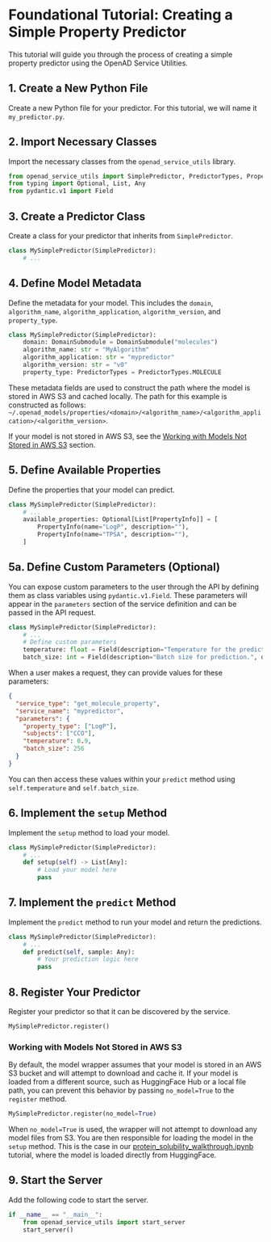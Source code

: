 # Foundational Tutorial: Creating a Simple Property Predictor

This tutorial will guide you through the process of creating a simple property predictor using the OpenAD Service Utilities.

## 1. Create a New Python File

Create a new Python file for your predictor. For this tutorial, we will name it `my_predictor.py`.

## 2. Import Necessary Classes

Import the necessary classes from the `openad_service_utils` library.

```python
from openad_service_utils import SimplePredictor, PredictorTypes, PropertyInfo, DomainSubmodule
from typing import Optional, List, Any
from pydantic.v1 import Field
```

## 3. Create a Predictor Class

Create a class for your predictor that inherits from `SimplePredictor`.

```python
class MySimplePredictor(SimplePredictor):
    # ...
```

## 4. Define Model Metadata

Define the metadata for your model. This includes the `domain`, `algorithm_name`, `algorithm_application`, `algorithm_version`, and `property_type`.

```python
class MySimplePredictor(SimplePredictor):
    domain: DomainSubmodule = DomainSubmodule("molecules")
    algorithm_name: str = "MyAlgorithm"
    algorithm_application: str = "mypredictor"
    algorithm_version: str = "v0"
    property_type: PredictorTypes = PredictorTypes.MOLECULE
```

These metadata fields are used to construct the path where the model is stored in AWS S3 and cached locally. The path for this example is constructed as follows: `~/.openad_models/properties/<domain>/<algorithm_name>/<algorithm_application>/<algorithm_version>`.

If your model is not stored in AWS S3, see the [Working with Models Not Stored in AWS S3](#working-with-models-not-stored-in-aws-s3) section.

## 5. Define Available Properties

Define the properties that your model can predict.

```python
class MySimplePredictor(SimplePredictor):
    # ...
    available_properties: Optional[List[PropertyInfo]] = [
        PropertyInfo(name="LogP", description=""),
        PropertyInfo(name="TPSA", description=""),
    ]
```

## 5a. Define Custom Parameters (Optional)

You can expose custom parameters to the user through the API by defining them as class variables using `pydantic.v1.Field`. These parameters will appear in the `parameters` section of the service definition and can be passed in the API request.

```python
class MySimplePredictor(SimplePredictor):
    # ...
    # Define custom parameters
    temperature: float = Field(description="Temperature for the prediction.", default=0.7)
    batch_size: int = Field(description="Batch size for prediction.", default=128)
```

When a user makes a request, they can provide values for these parameters:

```json
{
  "service_type": "get_molecule_property",
  "service_name": "mypredictor",
  "parameters": {
    "property_type": ["LogP"],
    "subjects": ["CCO"],
    "temperature": 0.9,
    "batch_size": 256
  }
}
```

You can then access these values within your `predict` method using `self.temperature` and `self.batch_size`.

## 6. Implement the `setup` Method

Implement the `setup` method to load your model.

```python
class MySimplePredictor(SimplePredictor):
    # ...
    def setup(self) -> List[Any]:
        # Load your model here
        pass
```

## 7. Implement the `predict` Method

Implement the `predict` method to run your model and return the predictions.

```python
class MySimplePredictor(SimplePredictor):
    # ...
    def predict(self, sample: Any):
        # Your prediction logic here
        pass
```

## 8. Register Your Predictor

Register your predictor so that it can be discovered by the service.

```python
MySimplePredictor.register()
```

### Working with Models Not Stored in AWS S3

By default, the model wrapper assumes that your model is stored in an AWS S3 bucket and will attempt to download and cache it. If your model is loaded from a different source, such as HuggingFace Hub or a local file path, you can prevent this behavior by passing `no_model=True` to the `register` method.

```python
MySimplePredictor.register(no_model=True)
```

When `no_model=True` is used, the wrapper will not attempt to download any model files from S3. You are then responsible for loading the model in the `setup` method. This is the case in our [protein_solubility_walkthrough.ipynb](protein_solubility_walkthrough.ipynb) tutorial, where the model is loaded directly from HuggingFace.

## 9. Start the Server

Add the following code to start the server.

```python
if __name__ == "__main__":
    from openad_service_utils import start_server
    start_server()

